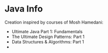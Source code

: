 
# Java Info

Creation inspired by courses of Mosh Hamedani:
- Ultimate Java Part 1: Fundamentals
- The Ultimate Design Patterns: Part 1
- Data Structures & Algorithms: Part 1
- 
